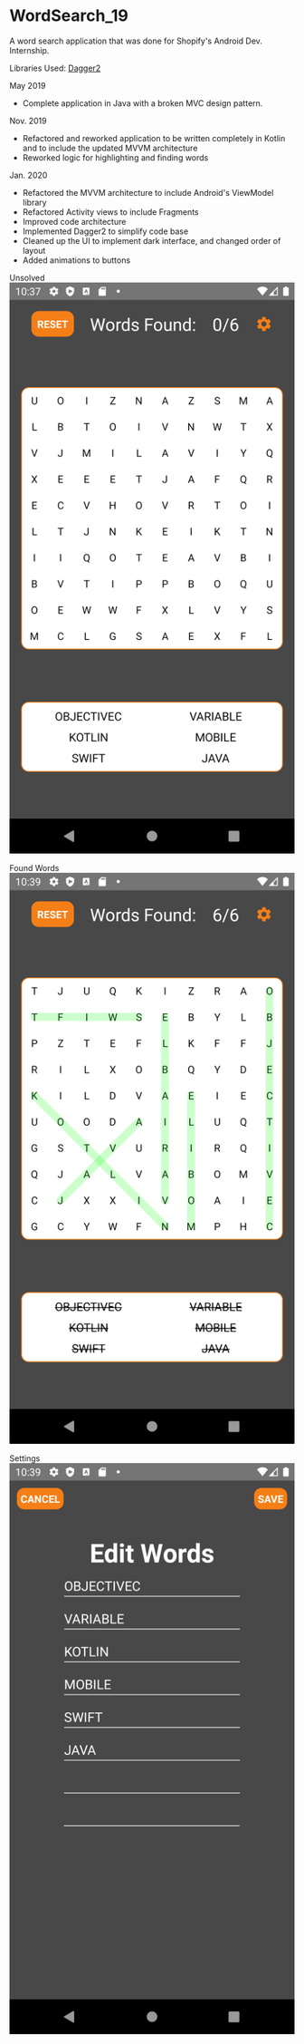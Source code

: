 # WordSearch_19
A word search application that was done for Shopify's Android Dev. Internship.

Libraries Used:
[Dagger2](https://github.com/google/dagger)

May 2019
- Complete application in Java with a broken MVC design pattern.

Nov. 2019
- Refactored and reworked application to be written completely in Kotlin and to include the updated MVVM architecture
- Reworked logic for highlighting and finding words

Jan. 2020
- Refactored the MVVM architecture to include Android's ViewModel library
- Refactored Activity views to include Fragments
- Improved code architecture
- Implemented Dagger2 to simplify code base
- Cleaned up the UI to implement dark interface, and changed order of layout
- Added animations to buttons

Unsolved
![Unsolved](Empty.png)

Found Words
![Words Found](WordsFound.png)

Settings
![Settings](Settings.png)
